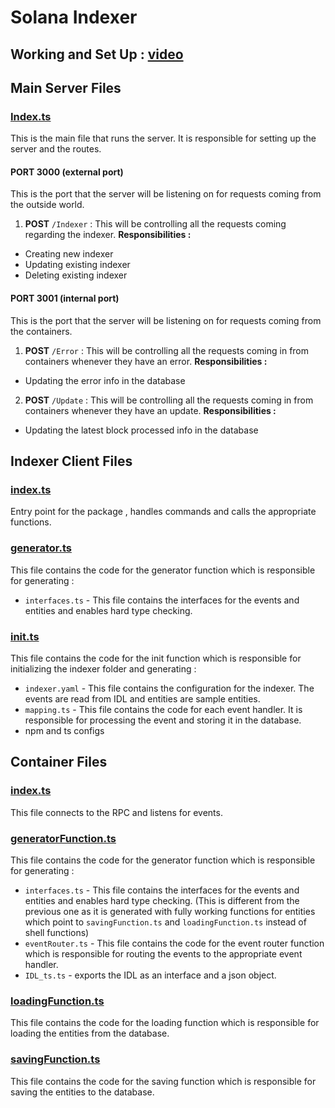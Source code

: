 # Solana Indexer

## Working and Set Up : [video](https://youtu.be/CfmePfs1Eq8)
## Main Server Files

### [Index.ts](./MainServer/index.ts)

This is the main file that runs the server. It is responsible for setting up the server and the routes.

#### PORT 3000 (external port)

This is the port that the server will be listening on for requests coming from the outside world.

1. **POST** `/Indexer` : This will be controlling all the requests coming regarding the indexer.
**Responsibilities :**
* Creating new indexer
* Updating existing indexer
* Deleting existing indexer

#### PORT 3001 (internal port)

This is the port that the server will be listening on for requests coming from the containers.

1. **POST** `/Error` : This will be controlling all the requests coming in from containers whenever they have an error.
**Responsibilities :**
* Updating the error info in the database

2. **POST** `/Update` : This will be controlling all the requests coming in from containers whenever they have an update.
**Responsibilities :**
* Updating the latest block processed info in the database

## Indexer Client Files

### [index.ts](./IndexerClient/index.ts)

Entry point for the package , handles commands and calls the appropriate functions.

### [generator.ts](./IndexerClient/generator.ts)

This file contains the code for the generator function which is responsible for generating : 
* `interfaces.ts` - This file contains the interfaces for the events and entities and enables hard type checking.

### [init.ts](./IndexerClient/init.ts)

This file contains the code for the init function which is responsible for initializing the indexer folder and generating :
* `indexer.yaml` - This file contains the configuration for the indexer. The events are read from IDL and entities are sample entities.
* `mapping.ts` - This file contains the code for each event handler. It is responsible for processing the event and storing it in the database.
* npm and ts configs

## Container Files

### [index.ts](./ContainerFiles/index.ts)

This file connects to the RPC and listens for events.

### [generatorFunction.ts](./ContainerFiles/generatorFunction.ts)

This file contains the code for the generator function which is responsible for generating :
* `interfaces.ts` - This file contains the interfaces for the events and entities and enables hard type checking. (This is different from the previous one as it is generated with fully working functions for entities which point to `savingFunction.ts` and `loadingFunction.ts` instead of shell functions)
* `eventRouter.ts` - This file contains the code for the event router function which is responsible for routing the events to the appropriate event handler.
* `IDL_ts.ts` - exports the IDL as an interface and a json object.

### [loadingFunction.ts](./ContainerFiles/loadingFunction.ts)

This file contains the code for the loading function which is responsible for loading the entities from the database.

### [savingFunction.ts](./ContainerFiles/savingFunction.ts)

This file contains the code for the saving function which is responsible for saving the entities to the database.

